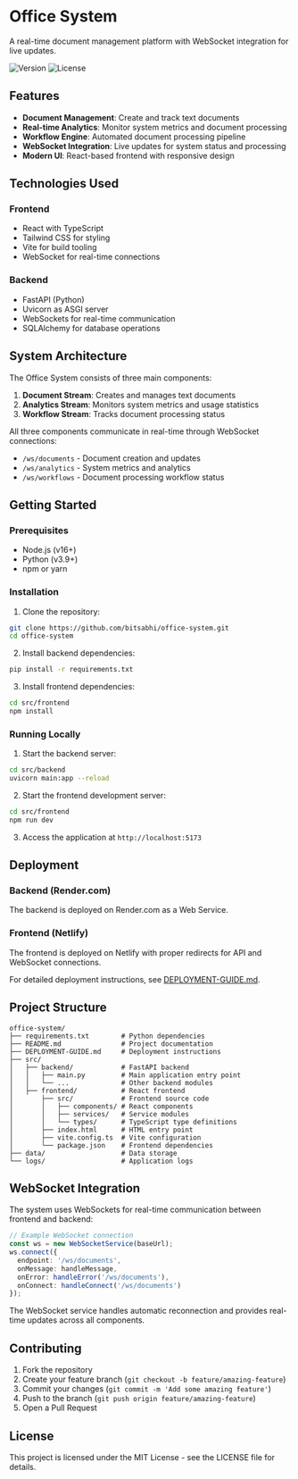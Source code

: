 # Office System

A real-time document management platform with WebSocket integration for live updates.

![Version](https://img.shields.io/badge/version-1.0.0-blue.svg)
![License](https://img.shields.io/badge/license-MIT-green.svg)

## Features

- **Document Management**: Create and track text documents
- **Real-time Analytics**: Monitor system metrics and document processing
- **Workflow Engine**: Automated document processing pipeline
- **WebSocket Integration**: Live updates for system status and processing
- **Modern UI**: React-based frontend with responsive design

## Technologies Used

### Frontend
- React with TypeScript
- Tailwind CSS for styling
- Vite for build tooling
- WebSocket for real-time connections

### Backend
- FastAPI (Python)
- Uvicorn as ASGI server
- WebSockets for real-time communication
- SQLAlchemy for database operations

## System Architecture

The Office System consists of three main components:

1. **Document Stream**: Creates and manages text documents
2. **Analytics Stream**: Monitors system metrics and usage statistics
3. **Workflow Stream**: Tracks document processing status

All three components communicate in real-time through WebSocket connections:
- `/ws/documents` - Document creation and updates
- `/ws/analytics` - System metrics and analytics
- `/ws/workflows` - Document processing workflow status

## Getting Started

### Prerequisites

- Node.js (v16+)
- Python (v3.9+)
- npm or yarn

### Installation

1. Clone the repository:
```bash
git clone https://github.com/bitsabhi/office-system.git
cd office-system
```

2. Install backend dependencies:
```bash
pip install -r requirements.txt
```

3. Install frontend dependencies:
```bash
cd src/frontend
npm install
```

### Running Locally

1. Start the backend server:
```bash
cd src/backend
uvicorn main:app --reload
```

2. Start the frontend development server:
```bash
cd src/frontend
npm run dev
```

3. Access the application at `http://localhost:5173`

## Deployment

### Backend (Render.com)
The backend is deployed on Render.com as a Web Service.

### Frontend (Netlify)
The frontend is deployed on Netlify with proper redirects for API and WebSocket connections.

For detailed deployment instructions, see [DEPLOYMENT-GUIDE.md](./DEPLOYMENT-GUIDE.md).

## Project Structure

```
office-system/
├── requirements.txt        # Python dependencies
├── README.md               # Project documentation
├── DEPLOYMENT-GUIDE.md     # Deployment instructions
├── src/
│   ├── backend/            # FastAPI backend
│   │   ├── main.py         # Main application entry point
│   │   └── ...             # Other backend modules
│   ├── frontend/           # React frontend
│       ├── src/            # Frontend source code
│       │   ├── components/ # React components
│       │   ├── services/   # Service modules
│       │   └── types/      # TypeScript type definitions
│       ├── index.html      # HTML entry point
│       ├── vite.config.ts  # Vite configuration
│       └── package.json    # Frontend dependencies
├── data/                   # Data storage
└── logs/                   # Application logs
```

## WebSocket Integration

The system uses WebSockets for real-time communication between frontend and backend:

```typescript
// Example WebSocket connection
const ws = new WebSocketService(baseUrl);
ws.connect({
  endpoint: '/ws/documents',
  onMessage: handleMessage,
  onError: handleError('/ws/documents'),
  onConnect: handleConnect('/ws/documents')
});
```

The WebSocket service handles automatic reconnection and provides real-time updates across all components.

## Contributing

1. Fork the repository
2. Create your feature branch (`git checkout -b feature/amazing-feature`)
3. Commit your changes (`git commit -m 'Add some amazing feature'`)
4. Push to the branch (`git push origin feature/amazing-feature`)
5. Open a Pull Request

## License

This project is licensed under the MIT License - see the LICENSE file for details.
